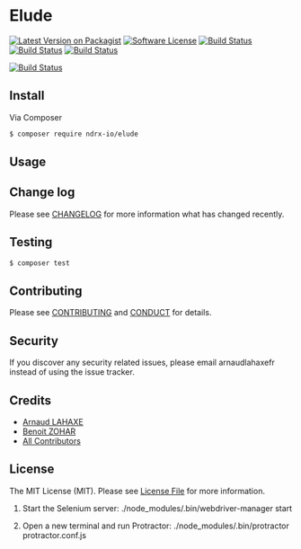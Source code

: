 # Elude

[![Latest Version on Packagist][ico-version]][link-packagist]
[![Software License][ico-license]](LICENSE.md)
[![Build Status][ico-travis]][link-travis]
[![Build Status][ico-scrutinizer]][link-scrutinizer]
[![Build Status][ico-coverage]][link-coverage]


[![Build Status][ico-ndrx]][link-ndrx]

## Install

Via Composer

``` bash
$ composer require ndrx-io/elude
```

## Usage



## Change log

Please see [CHANGELOG](CHANGELOG.md) for more information what has changed recently.

## Testing

``` bash
$ composer test
```

## Contributing

Please see [CONTRIBUTING](CONTRIBUTING.md) and [CONDUCT](CONDUCT.md) for details.

## Security

If you discover any security related issues, please email arnaud<at>lahaxe<dot>fr instead of using the issue tracker.

## Credits

- [Arnaud LAHAXE][link-author]
- [Benoit ZOHAR][link-author-bis]
- [All Contributors][link-contributors]

## License

The MIT License (MIT). Please see [License File](LICENSE.md) for more information.

[ico-version]: https://img.shields.io/packagist/v/ndrx-io/elude.svg?style=flat-square
[ico-license]: https://img.shields.io/badge/license-MIT-brightgreen.svg?style=flat-square
[ico-travis]: https://img.shields.io/travis/ndrx-io/elude/master.svg?style=flat-square
[ico-ndrx]: https://pbs.twimg.com/profile_images/585415130881642497/Qg4niE0o.png
[ico-scrutinizer]: https://scrutinizer-ci.com/g/ndrx-io/elude/badges/quality-score.png?b=master
[ico-coverage]: https://scrutinizer-ci.com/g/ndrx-io/elude/badges/coverage.png?b=master


[link-packagist]: https://packagist.org/packages/ndrx-io/elude
[link-travis]: https://travis-ci.org/ndrx-io/elude
[link-author]: https://github.com/lahaxearnaud
[link-author-bis]: https://github.com/benoitzohar
[link-contributors]: ../../contributors
[link-ndrx]: http://ndrx.io
[link-scrutinizer]: https://scrutinizer-ci.com/g/ndrx-io/elude/
[link-coverage]: https://scrutinizer-ci.com/g/ndrx-io/elude/

1. Start the Selenium server:
./node_modules/.bin/webdriver-manager start

2. Open a new terminal and run Protractor:
./node_modules/.bin/protractor protractor.conf.js
